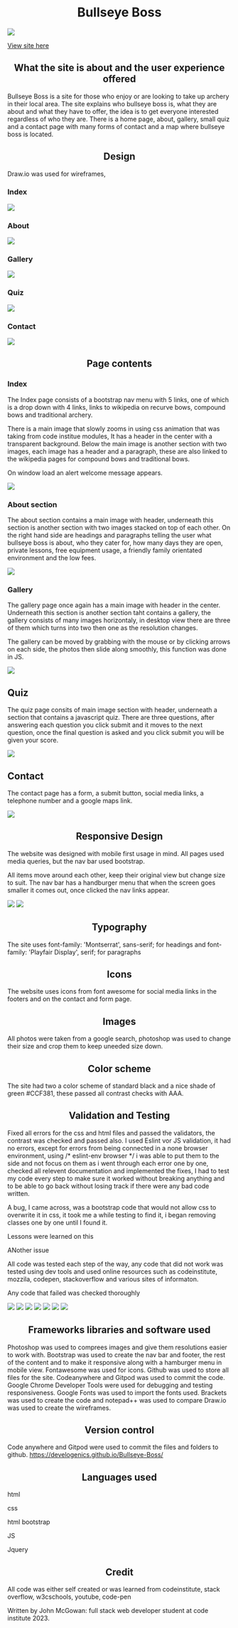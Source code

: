 <h1 align="center">Bullseye Boss</h1>

<img src="assets/images/smartupscale.jpg">



<a href="https://develogenics.github.io/Bullseye-Boss/" rel="nofollow">View site here</a>



<h2 align="center">What the site is about and the user experience offered</h2>

Bullseye Boss is a site for those who enjoy or are looking to take up archery in their local area. The site explains who bullseye boss is, what they are about and what they have to offer, the idea is to get everyone interested regardless of who they are. There is a home page, about, gallery, small quiz and a contact page with many forms of contact and a map where bullseye boss is located.

<h2 align="center">Design</h2>

Draw.io was used for wireframes, 

<h3>Index</h3>

<img src="assets/images/index.png">

<h3>About</h3>

<img src="assets/images/about.png">



<h3>Gallery</h3>

<img src="assets/images/gallery.png">

<h3>Quiz</h3>

<img src="assets/images/quiz.png">



<h3>Contact</h3>

<img src="assets/images/contact.png">



<h2 align="center">Page contents</h2>
  
<h3>Index</h3>

The Index page consists of a bootstrap nav menu with 5 links, one of which is a drop down with 4 links, links to wikipedia on recurve bows, compound bows and traditional archery.

There is a main image that slowly zooms in using css animation that was taking from code institue modules, It has a header in the center with a transparent background. Below the main image is another section with two images, each image has a header and a paragraph, these are also linked to the wikipedia pages for compound bows and traditional bows.

On window load an alert welcome message appears.

<img src="assets/images/mainindex.png">

  
<h3>About section </h3>
  
The about section contains a main image with header, underneath this section is another section with two images stacked on top of each other. On the right hand side are headings and paragraphs telling the user what bullseye boss is about, who they cater for, how many days they are open, private lessons, free equipment usage, a friendly family orientated environment and the low fees.

<img src="assets/images/mainabout.png">
  
<h3>Gallery</h3>

The gallery page once again has a main image with header in the center. Underneath this section is another section taht contains a gallery, the gallery consists of many images horizontaly, in desktop view there are three of them which turns into two then one as the resolution changes. 

The gallery can be moved by grabbing with the mouse or by clicking arrows on each side, the photos then slide along smoothly, this function was done in JS.

<img src="assets/images/gallerymain.png">
  
<h2>Quiz</h2>
  
The quiz page consits of main image section with header, underneath a section that contains a javascript quiz. There are three questions, after answering each question you click submit and it moves to the next question, once the final question is asked and you click submit you will be given your score.

<img src="assets/images/quizmain.png">

<h2>Contact</h2>
  
The contact page has a form, a submit button, social media links, a telephone number and a google maps link. 

<img src="assets/images/contactmain.png">

<h2 align="center">Responsive Design</h2>

The website was designed with mobile first usage in mind. All pages used media queries, but the nav bar used bootstrap.

All items move around each other, keep their original view but change size to suit. The nav bar has a handburger menu that when the screen goes smaller it comes out, once clicked the nav links appear.

<img src="assets/images/2view.png">

<img src="assets/images/22view.png">


  
<h2 align="center">Typography</h2>

The site uses font-family: 'Montserrat', sans-serif; for headings and font-family: 'Playfair Display', serif; for paragraphs
  
<h2 align="center">Icons</h2>
  
The website uses icons from font awesome for social media links in the footers and on the contact and form page.

<h2 align="center">Images</h2>
  
All photos were taken from a google search, photoshop was used to change their size and crop them to keep uneeded size down.

<h2 align="center">Color scheme</h2>

The site had two a color scheme of standard black and a nice shade of green #CCF381, these passed all contrast checks with AAA.


<h2 align="center">Validation and Testing</h2>

Fixed all errors for the css and html files and passed the validators, the contrast was checked and passed also. I used Eslint vor JS validation, it had no errors, except for errors from being connected in a none browser environment, using /* eslint-env browser */ i was able to put them to the side and not focus on them as i went through each error one by one, checked all relevent documentation and implemented the fixes, I had to test my code every step to make sure it worked without breaking anything and to be able to go back without losing track if there were any bad code written. 

A bug, I came across, was a bootstrap code that would not allow css to overwrite it in css, it took me a while testing to find it, i began removing classes one by one until I found it.

Lessons were learned on this 

ANother issue 

All code was tested each step of the way, any code that did not work was tested using dev tools and used online resources such as codeinstitute, mozzila, codepen, stackoverflow and various sites of informaton. 

Any code that failed was checked thoroughly 

<img src="assets/images/AAA.png">

<img src="assets/images/csserrors.png">

<img src="assets/images/csspass.png">

<img src="assets/images/htmlerrors.png">

<img src="assets/images/htmlpass.png">

<img src="assets/images/eslintfail">

<img src="assets/images/eslintpass">
  
<h2 align="center">Frameworks libraries and software used</h2>

Photoshop was used to comprees images and give them resolutions easier to work with.
Bootstrap was used to create the nav bar and footer, the rest of the content and to make it responsive along with a hamburger menu in mobile view.
Fontawesome was used for icons.
Github was used to store all files for the site.
Codeanywhere and Gitpod was used to commit the code.
Google Chrome Developer Tools were used for debugging and testing responsiveness.
Google Fonts was used to import the fonts used.
Brackets was used to create the code and notepad++ was used to compare
Draw.io was used to create the wireframes.
  
<h2 align="center">Version control</h2>

Code anywhere and Gitpod were used to commit the files and folders to github. https://develogenics.github.io/Bullseye-Boss/

<h2 align="center">Languages used</h2>

html

css

html bootstrap

JS

Jquery

<h2 align="center">Credit</h2>

All code was either self created or was learned from codeinstitute, stack overflow, w3cschools, youtube, code-pen

Written by John McGowan: full stack web developer student at code institute 2023.
  




